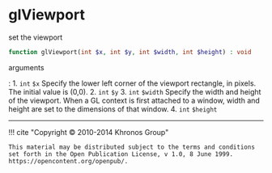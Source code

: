 # glViewport
set the viewport

```php
function glViewport(int $x, int $y, int $width, int $height) : void
```

arguments

:    1. `int` `$x` Specify the lower left corner of the viewport rectangle, in
    pixels. The initial value is (0,0).
    2. `int` `$y` 
    3. `int` `$width` Specify the width and height of the viewport. When a GL
    context is first attached to a window, width and height are set to the
    dimensions of that window.
    4. `int` `$height` 

---
     

!!! cite "Copyright © 2010-2014 Khronos Group"

    This material may be distributed subject to the terms and conditions set forth in the Open Publication License, v 1.0, 8 June 1999. https://opencontent.org/openpub/.